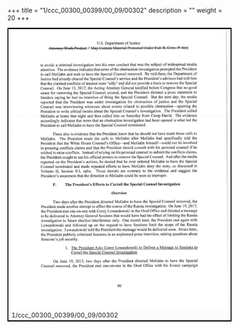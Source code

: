 +++
title = "1/ccc_00300_00399/00_09/00302"
description = ""
weight = 20
+++

<table style="border:2px solid black;max-width:800px;max-height:800px;" 
><tr><td>
<img class="center-fit-jpg"
src="/jpg_/jpg_mueller_report_searchable_302.jpg">
1/ccc_00300_00399/00_09/00302
</img></td></tr></table>
